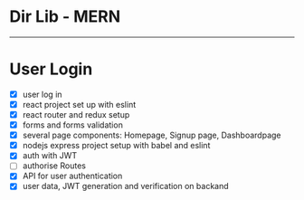 # Dir Lib - MERN

---

# User Login

- [x] user log in
- [x] react project set up with eslint
- [x] react router and redux setup
- [x] forms and forms validation
- [x] several page components: Homepage, Signup page, Dashboardpage
- [x] nodejs express project setup with babel and eslint
- [x] auth with JWT
- [ ] authorise Routes
- [x] API for user authentication
- [x] user data, JWT generation and verification on backand
